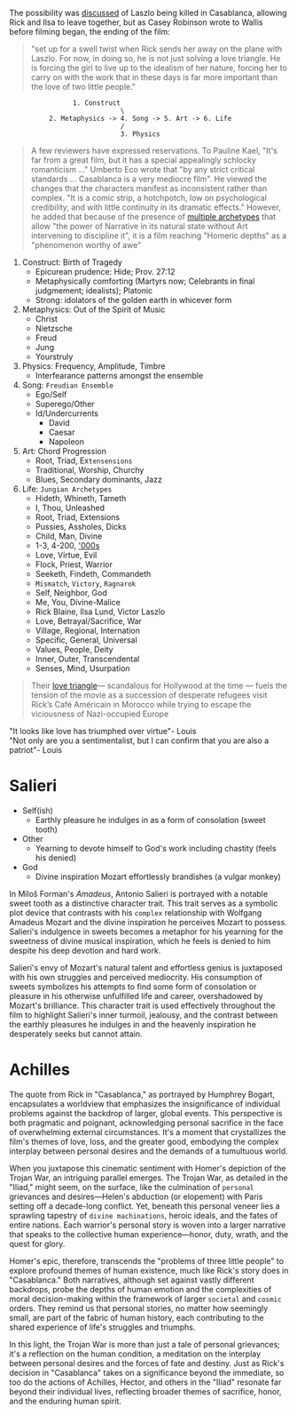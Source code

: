 The possibility was [discussed](https://en.wikipedia.org/wiki/Casablanca_(film)#Writing) of Laszlo being killed in Casablanca, allowing Rick and Ilsa to leave together, but as Casey Robinson wrote to Wallis before filming began, the ending of the film:      
> "set up for a swell twist when Rick sends her away on the plane with Laszlo. For now, in doing so, he is not just solving a love triangle. He is forcing the girl to live up to the idealism of her nature, forcing her to carry on with the work that in these days is far more important than the love of two little people."

                    1. Construct
                                \
              2. Metaphysics -> 4. Song -> 5. Art -> 6. Life
                                /
                                3. Physics
>A few reviewers have expressed reservations. To Pauline Kael, "It's far from a great film, but it has a special appealingly schlocky romanticism ..." Umberto Eco wrote that "by any strict critical standards ... Casablanca is a very mediocre film". He viewed the changes that the characters manifest as inconsistent rather than complex. "It is a comic strip, a hotchpotch, low on psychological credibility, and with little continuity in its dramatic effects." However, he added that because of the presence of [multiple archetypes](https://en.wikipedia.org/wiki/Casablanca_(film)#Enduring_popularity) that allow "the power of Narrative in its natural state without Art intervening to discipline it", it is a film reaching "Homeric depths" as a "phenomenon worthy of awe"
1. Construct: Birth of Tragedy
   - Epicurean prudence: Hide; Prov. 27:12 
   - Metaphysically comforting (Martyrs now; Celebrants in final judgmement; idealists); Platonic
   - Strong: idolators of the golden earth in whicever form
2. Metaphysics: Out of the Spirit of Music
   - Christ
   - Nietzsche
   - Freud
   - Jung
   - Yourstruly
4. Physics: Frequency, Amplitude, Timbre
   - Interfearance patterns amongst the ensemble
5. Song: `Freudian Ensemble`
   - Ego/Self
   - Superego/Other
   - Id/Undercurrents
      - David
      - Caesar
      - Napoleon
6. Art: Chord Progression
   - Root, Triad, Ex`tensensions`
   - Traditional, Worship, Churchy
   - Blues, Secondary dominants, Jazz
7. Life: `Jungian Archetypes`
   - Hideth, Whineth, Tameth
   - I, Thou, Unleashed
   - Root, Triad, Extensions
   - Pussies, Assholes, Dicks
   - Child, Man, Divine
   - 1-3, 4-200, ['000s](https://www.youtube.com/watch?v=Mw8NR6p8gyI)
   - Love, Virtue, Evil
   - Flock, Priest, Warrior
   - Seeketh, Findeth, Commandeth
   - `Mismatch`, `Victory`, `Ragnarok`
   - Self, Neighbor, God
   - Me, You, Divine-Malice
   - Rick Blaine, Ilsa Lund, Victor Laszlo
   - Love, Betrayal/Sacrifice, War
   - Village, Regional, Internation
   - Specific, General, Universal
   - Values, People, Deity
   - Inner, Outer, Transcendental
   - Senses, Mind, Usurpation
   
> Their [love triangle](https://calgaryherald.com/news/local-news/casablanca-had-a-rocky-start-80-years-later-still-a-classic-from-the-archives)— scandalous for Hollywood at the time — fuels the tension of the movie as a succession of desperate refugees visit Rick’s Café Américain in Morocco while trying to escape the viciousness of Nazi-occupied Europe

"It looks like love has triumphed over virtue"- Louis   
"Not only are you a sentimentalist, but I can confirm that you are also a patriot"- Louis    

# Salieri

- Self(ish)
   - Earthly pleasure he indulges in as a form of consolation (sweet tooth)  
- Other
   - Yearning to devote himself to God's work including chastity (feels his denied)
- God
   - Divine inspiration Mozart effortlessly brandishes (a vulgar monkey)

In Miloš Forman's *Amadeus*, Antonio Salieri is portrayed with a notable sweet tooth as a distinctive character trait. This trait serves as a symbolic plot device that contrasts with his `complex` relationship with Wolfgang Amadeus Mozart and the divine inspiration he perceives Mozart to possess. Salieri's indulgence in sweets becomes a metaphor for his yearning for the sweetness of divine musical inspiration, which he feels is denied to him despite his deep devotion and hard work.

Salieri's envy of Mozart's natural talent and effortless genius is juxtaposed with his own struggles and perceived mediocrity. His consumption of sweets symbolizes his attempts to find some form of consolation or pleasure in his otherwise unfulfilled life and career, overshadowed by Mozart's brilliance. This character trait is used effectively throughout the film to highlight Salieri's inner turmoil, jealousy, and the contrast between the earthly pleasures he indulges in and the heavenly inspiration he desperately seeks but cannot attain.

# Achilles

The quote from Rick in "Casablanca," as portrayed by Humphrey Bogart, encapsulates a worldview that emphasizes the insignificance of individual problems against the backdrop of larger, global events. This perspective is both pragmatic and poignant, acknowledging personal sacrifice in the face of overwhelming external circumstances. It's a moment that crystallizes the film's themes of love, loss, and the greater good, embodying the complex interplay between personal desires and the demands of a tumultuous world.

When you juxtapose this cinematic sentiment with Homer's depiction of the Trojan War, an intriguing parallel emerges. The Trojan War, as detailed in the "Iliad," might seem, on the surface, like the culmination of `personal` grievances and desires—Helen's abduction (or elopement) with Paris setting off a decade-long conflict. Yet, beneath this personal veneer lies a sprawling tapestry of `divine machinations`, heroic ideals, and the fates of entire nations. Each warrior's personal story is woven into a larger narrative that speaks to the collective human experience—honor, duty, wrath, and the quest for glory.

Homer's epic, therefore, transcends the "problems of three little people" to explore profound themes of human existence, much like Rick's story does in "Casablanca." Both narratives, although set against vastly different backdrops, probe the depths of human emotion and the complexities of moral decision-making within the framework of larger `societal` and `cosmic` orders. They remind us that personal stories, no matter how seemingly small, are part of the fabric of human history, each contributing to the shared experience of life's struggles and triumphs.

In this light, the Trojan War is more than just a tale of personal grievances; it's a reflection on the human condition, a meditation on the interplay between personal desires and the forces of fate and destiny. Just as Rick's decision in "Casablanca" takes on a significance beyond the immediate, so too do the actions of Achilles, Hector, and others in the "Iliad" resonate far beyond their individual lives, reflecting broader themes of sacrifice, honor, and the enduring human spirit.

